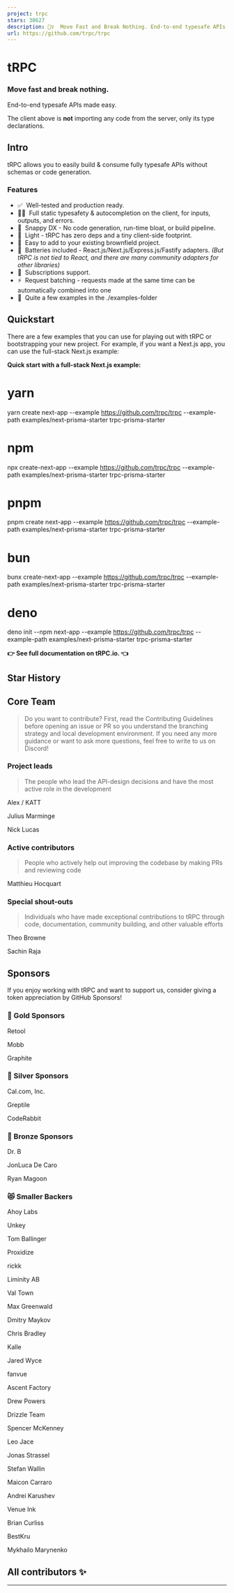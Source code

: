 ```yaml
---
project: trpc
stars: 38627
description: 🧙‍♀️  Move Fast and Break Nothing. End-to-end typesafe APIs made easy. 
url: https://github.com/trpc/trpc
---
```


tRPC
====

### Move fast and break nothing.  
End-to-end typesafe APIs made easy.

  
  
  

The client above is **not** importing any code from the server, only its type declarations.

  

Intro
-----

tRPC allows you to easily build & consume fully typesafe APIs without schemas or code generation.

### Features

-   ✅  Well-tested and production ready.
-   🧙‍♂️  Full static typesafety & autocompletion on the client, for inputs, outputs, and errors.
-   🐎  Snappy DX - No code generation, run-time bloat, or build pipeline.
-   🍃  Light - tRPC has zero deps and a tiny client-side footprint.
-   🐻  Easy to add to your existing brownfield project.
-   🔋  Batteries included - React.js/Next.js/Express.js/Fastify adapters. _(But tRPC is not tied to React, and there are many community adapters for other libraries)_
-   🥃  Subscriptions support.
-   ⚡️  Request batching - requests made at the same time can be automatically combined into one
-   👀  Quite a few examples in the ./examples\-folder

Quickstart
----------

There are a few examples that you can use for playing out with tRPC or bootstrapping your new project. For example, if you want a Next.js app, you can use the full-stack Next.js example:

**Quick start with a full-stack Next.js example:**

# yarn
yarn create next-app --example https://github.com/trpc/trpc --example-path examples/next-prisma-starter trpc-prisma-starter

# npm
npx create-next-app --example https://github.com/trpc/trpc --example-path examples/next-prisma-starter trpc-prisma-starter

# pnpm
pnpm create next-app --example https://github.com/trpc/trpc --example-path examples/next-prisma-starter trpc-prisma-starter

# bun
bunx create-next-app --example https://github.com/trpc/trpc --example-path examples/next-prisma-starter trpc-prisma-starter

# deno
deno init --npm next-app --example https://github.com/trpc/trpc --example-path examples/next-prisma-starter trpc-prisma-starter

**👉 See full documentation on tRPC.io. 👈**

Star History
------------

Core Team
---------

> Do you want to contribute? First, read the Contributing Guidelines before opening an issue or PR so you understand the branching strategy and local development environment. If you need any more guidance or want to ask more questions, feel free to write to us on Discord!

### Project leads

> The people who lead the API-design decisions and have the most active role in the development

  
Alex / KATT

  
Julius Marminge

  
Nick Lucas

### Active contributors

> People who actively help out improving the codebase by making PRs and reviewing code

  
Matthieu Hocquart

### Special shout-outs

> Individuals who have made exceptional contributions to tRPC through code, documentation, community building, and other valuable efforts

  
Theo Browne

  
Sachin Raja

Sponsors
--------

If you enjoy working with tRPC and want to support us, consider giving a token appreciation by GitHub Sponsors!

### 🥇 Gold Sponsors

  
Retool

  
Mobb

  
Graphite

### 🥈 Silver Sponsors

  
Cal.com, Inc.

  
Greptile

  
CodeRabbit

### 🥉 Bronze Sponsors

  
Dr. B

  
JonLuca De Caro

  
Ryan Magoon

### 😻 Smaller Backers

  
Ahoy Labs

  
Unkey

  
Tom Ballinger

  
Proxidize

  
rickk

  
Liminity AB

  
Val Town

  
Max Greenwald

  
Dmitry Maykov

  
Chris Bradley

  
Kalle

  
Jared Wyce

  
fanvue

  
Ascent Factory

  
Drew Powers

  
Drizzle Team

  
Spencer McKenney

  
Leo Jace

  
Jonas Strassel

  
Stefan Wallin

  
Maicon Carraro

  
Andrei Karushev

  
Venue Ink

  
Brian Curliss

  
BestKru

  
Mykhailo Marynenko

All contributors ✨
------------------

* * *
